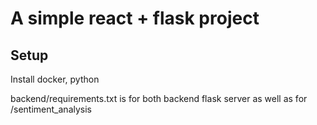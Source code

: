 # A simple react + flask project

## Setup

Install docker, python

backend/requirements.txt is for both backend flask server as well as for /sentiment_analysis 
